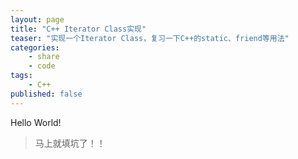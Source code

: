 ```yaml
---
layout: page
title: "C++ Iterator Class实现"
teaser: "实现一个Iterator Class，复习一下C++的static、friend等用法"
categories: 
    - share
    - code
tags: 
    - C++
published: false
---
```


Hello World!

> 马上就填坑了！！